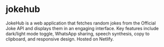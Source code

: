 # jokehub
JokeHub is a web application that fetches random jokes from the Official Joke API and displays them in an engaging interface. Key features include dark/light mode toggle, WhatsApp sharing, speech synthesis, copy to clipboard, and responsive design. Hosted on Netlify.
